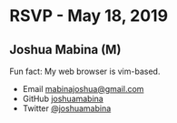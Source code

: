 # RSVP - May 18, 2019

## Joshua Mabina (M)

Fun fact: My web browser is vim-based.

- Email [mabinajoshua@gmail.com](mailto:mabinajoshua@gmail.com)
- GitHub [joshuamabina](https://github.com/joshuambina)
- Twitter [@joshuamabina](https://twitter.com/joshuamabina)

